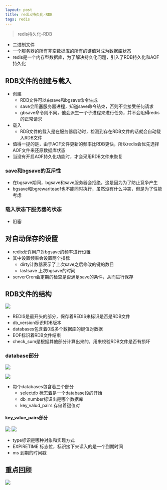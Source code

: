 ```yaml
--- 
layout: post 
title: redis持久化-RDB 
tags: redis 
---
```

> redis持久化-RDB
- 二进制文件
- 一个服务器的所有非空数据库的所有的键值对成为数据库状态
- redis是一个内存型数据库，为了解决持久化问题，引入了RDB持久化和AOF持久化
## RDB文件的创建与载入
- 创建
    - RDB文件可以由save和bgsave命令生成
    - save会阻塞服务器进程，知道save命令结束，否则不会接受任何请求
    - gbsave命令则不同，他会派生一个子进程来进行任务，并不会阻碍redis的正常请求
- 载入
    - RDB文件的载入是在服务器启动时，检测到存在RDB文件的话就会自动载入RDB文件
- 值得一提的是，由于AOF文件更新的频率比RDB更快，所以redis会优先选择AOF文件来还原数据库状态
- 当没有开启AOF持久化功能时，才会采用RDB文件来恢复
### save和bgsave的互斥性
- 在bgsave期间，bgsave和save服务器会拒绝，这是因为为了防止竞争产生
- bgsave和bgrewariteaof也不能同时执行，虽然没有什么冲突，但是为了性能考虑
### 载入状态下服务器的状态
- 阻塞
## 对自动保存的设置
- redis允许用户对bgsave的频率进行设置
- 其中设置频率会设置两个指标
    - dirty计数器表示了上次save之后修改的键的数目
    - lastsave 上次bgsave的时间
- serverCron会定期的检查是否满足save的条件，从而进行保存
## RDB文件的结构
![](https://cdn.jsdelivr.net/gh/nber1994/fu0k@master/uPic/20181118184724932_1056938818.png)
- REDIS是最开头的部分，保存着REDIS来标识是否是RDB文件
- db_version标识RDB版本
- databases包含着0或多个数据库的键值对数据
- EOF标识着RDB文件结束
- check_sum是根据其他部分计算出来的，用来校验RDB文件是否有损坏

### database部分
![](https://cdn.jsdelivr.net/gh/nber1994/fu0k@master/uPic/20181118185640663_2133469789.png)

![](https://cdn.jsdelivr.net/gh/nber1994/fu0k@master/uPic/20181118185656485_692289764.png)
- 每个databases包含着三个部分
    - selectdb 标志着是一个database段的开始
    - db_number标识出是哪个数据库
    - key_valud_pairs 存储着键值对
#### key_value_pairs部分
![](https://cdn.jsdelivr.net/gh/nber1994/fu0k@master/uPic/20181118185945179_247664102.png)
![](https://cdn.jsdelivr.net/gh/nber1994/fu0k@master/uPic/20181118190104694_667254428.png)
- type标识是哪种对象和实现方式
- EXPIRETIME 标志位，标识接下来读入的是一个到期时间
- ms 到期的时间戳
## 重点回顾
![](https://cdn.jsdelivr.net/gh/nber1994/fu0k@master/uPic/20181118190312976_385566762.png)
